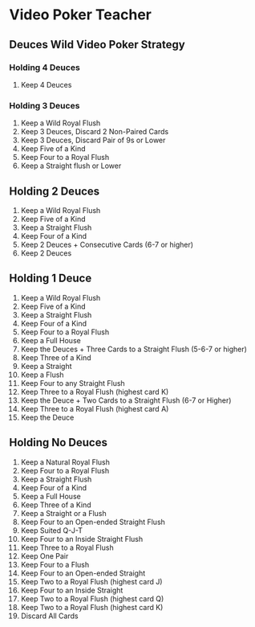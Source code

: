 # Video Poker Teacher

## Deuces Wild Video Poker Strategy

### Holding 4 Deuces

1. Keep 4 Deuces

### Holding 3 Deuces

1. Keep a Wild Royal Flush
2. Keep 3 Deuces, Discard 2 Non-Paired Cards
3. Keep 3 Deuces, Discard Pair of 9s or Lower
4. Keep Five of a Kind
5. Keep Four to a Royal Flush
6. Keep a Straight flush or Lower

## Holding 2 Deuces
1. Keep a Wild Royal Flush
2. Keep Five of a Kind
3. Keep a Straight Flush
4. Keep Four of a Kind
5. Keep 2 Deuces + Consecutive Cards (6-7 or higher)
6. Keep 2 Deuces

## Holding 1 Deuce
1. Keep a Wild Royal Flush
2. Keep Five of a Kind
3. Keep a Straight Flush
4. Keep Four of a Kind
5. Keep Four to a Royal Flush
6. Keep a Full House
7. Keep the Deuces + Three Cards to a Straight Flush (5-6-7 or higher)
8. Keep Three of a Kind
9. Keep a Straight
10. Keep a Flush
11. Keep Four to any Straight Flush
12. Keep Three to a Royal Flush (highest card K)
13. Keep the Deuce + Two Cards to a Straight Flush (6-7 or Higher)
14. Keep Three to a Royal Flush (highest card A)
15. Keep the Deuce

## Holding No Deuces
1. Keep a Natural Royal Flush
2. Keep Four to a Royal Flush
3. Keep a Straight Flush
4. Keep Four of a Kind
5. Keep a Full House
6. Keep Three of a Kind
7. Keep a Straight or a Flush
8. Keep Four to an Open-ended Straight Flush
9. Keep Suited Q-J-T
10. Keep Four to an Inside Straight Flush
11. Keep Three to a Royal Flush
12. Keep One Pair
13. Keep Four to a Flush
14. Keep Four to an Open-ended Straight
15. Keep Two to a Royal Flush (highest card J)
16. Keep Four to an Inside Straight
17. Keep Two to a Royal Flush (highest card Q)
18. Keep Two to a Royal Flush (highest card K)
19. Discard All Cards